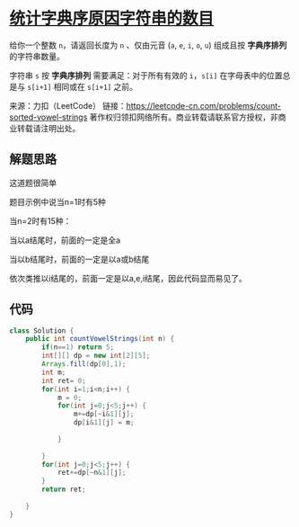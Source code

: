 # [统计字典序原因字符串的数目](https://leetcode-cn.com/problems/count-sorted-vowel-strings/)


给你一个整数 `n`，请返回长度为 `n` 、仅由元音 (`a`, `e`, `i`, `o`, `u`) 组成且按 **字典序排列** 的字符串数量。

字符串 `s` 按 **字典序排列** 需要满足：对于所有有效的 `i`，`s[i]` 在字母表中的位置总是与 `s[i+1]` 相同或在 `s[i+1]` 之前。

 

来源：力扣（LeetCode）
链接：https://leetcode-cn.com/problems/count-sorted-vowel-strings
著作权归领扣网络所有。商业转载请联系官方授权，非商业转载请注明出处。

## 解题思路

这道题很简单

题目示例中说当n=1时有5种

当n=2时有15种：

当以a结尾时，前面的一定是全a

当以b结尾时，前面的一定是以a或b结尾

依次类推以i结尾的，前面一定是以a,e,i结尾，因此代码显而易见了。

## 代码

```java
class Solution {
    public int countVowelStrings(int n) {
        if(n==1) return 5;
        int[][] dp = new int[2][5];
        Arrays.fill(dp[0],1);
        int m;
        int ret= 0;
        for(int i=1;i<n;i++) {
            m = 0;
            for(int j=0;j<5;j++) {
                m+=dp[~i&1][j];
                dp[i&1][j] = m;
                
            }
            
        }
        for(int j=0;j<5;j++) {
            ret+=dp[~n&1][j];
        }
        return ret;
        
    }
}
```

